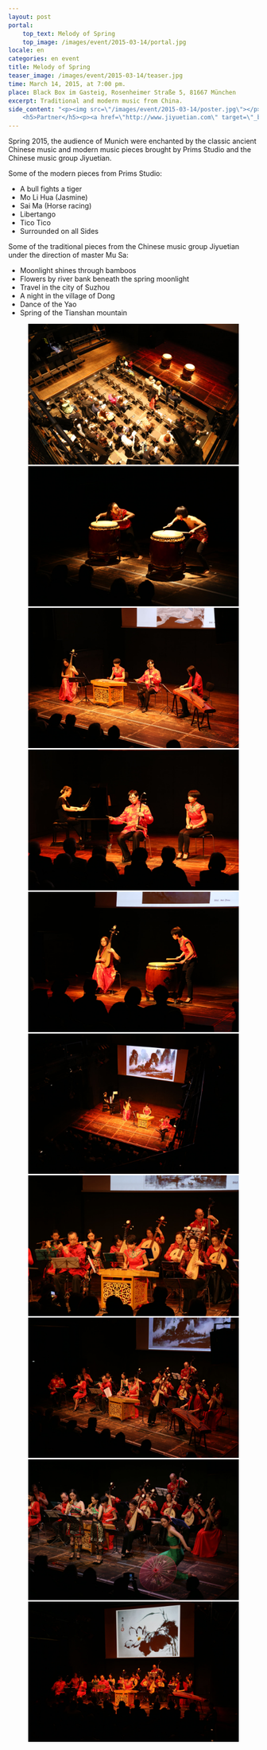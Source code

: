 ```yaml
---
layout: post
portal:
    top_text: Melody of Spring
    top_image: /images/event/2015-03-14/portal.jpg
locale: en
categories: en event
title: Melody of Spring
teaser_image: /images/event/2015-03-14/teaser.jpg
time: March 14, 2015, at 7:00 pm.
place: Black Box im Gasteig, Rosenheimer Straße 5, 81667 München
excerpt: Traditional and modern music from China.
side_content: "<p><img src=\"/images/event/2015-03-14/poster.jpg\"></p>
    <h5>Partner</h5><p><a href=\"http://www.jiyuetian.com\" target=\"_blank\"><img style=\"border&#58; 1px solid #000\" src=\"/images/partner/jiyuetian.jpg\"></a></p>"
---
```


Spring 2015, the audience of Munich were enchanted by the classic ancient Chinese music and modern music pieces brought by Prims Studio and the Chinese music group Jiyuetian.

Some of the modern pieces from Prims Studio:

- A bull fights a tiger
- Mo Li Hua (Jasmine)
- Sai Ma (Horse racing)
- Libertango
- Tico Tico
- Surrounded on all Sides

Some of the traditional pieces from the Chinese music group Jiyuetian under the direction of master Mu Sa:

- Moonlight shines through bamboos
- Flowers by river bank beneath the spring moonlight
- Travel in the city of Suzhou
- A night in the village of Dong
- Dance of the Yao
- Spring of the Tianshan mountain

<figure class="col-two">
    <a class="ln-gallery" href="/images/event/2015-03-14/live-photo-01.jpg"><img src="/images/event/2015-03-14/live-photo-01.jpg"></a>
    <a class="ln-gallery" href="/images/event/2015-03-14/live-photo-02.jpg"><img src="/images/event/2015-03-14/live-photo-02.jpg"></a>
    <a class="ln-gallery" href="/images/event/2015-03-14/live-photo-03.jpg"><img src="/images/event/2015-03-14/live-photo-03.jpg"></a>
    <a class="ln-gallery" href="/images/event/2015-03-14/live-photo-04.jpg"><img src="/images/event/2015-03-14/live-photo-04.jpg"></a>
    <a class="ln-gallery" href="/images/event/2015-03-14/live-photo-05.jpg"><img src="/images/event/2015-03-14/live-photo-05.jpg"></a>
    <a class="ln-gallery" href="/images/event/2015-03-14/live-photo-06.jpg"><img src="/images/event/2015-03-14/live-photo-06.jpg"></a>
    <a class="ln-gallery" href="/images/event/2015-03-14/live-photo-07.jpg"><img src="/images/event/2015-03-14/live-photo-07.jpg"></a>
    <a class="ln-gallery" href="/images/event/2015-03-14/live-photo-08.jpg"><img src="/images/event/2015-03-14/live-photo-08.jpg"></a>
    <a class="ln-gallery" href="/images/event/2015-03-14/live-photo-09.jpg"><img src="/images/event/2015-03-14/live-photo-09.jpg"></a>
    <a class="ln-gallery" href="/images/event/2015-03-14/live-photo-10.jpg"><img src="/images/event/2015-03-14/live-photo-10.jpg"></a>
</figure>
